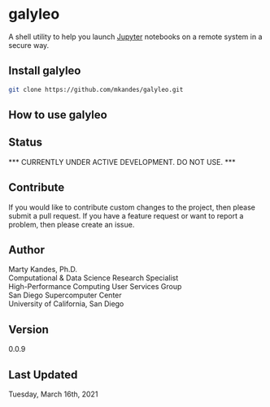 # galyleo

A shell utility to help you launch [Jupyter](https://jupyter.org) 
notebooks on a remote system in a secure way. 

## Install galyleo 

```bash
git clone https://github.com/mkandes/galyleo.git
```

## How to use galyleo

<INSERT USAGE DESCRIPTION HERE>

## Status

*** CURRENTLY UNDER ACTIVE DEVELOPMENT. DO NOT USE. ***

## Contribute

If you would like to contribute custom changes to the project, then 
please submit a pull request. If you have a feature request or want to 
report a problem, then please create an issue.

## Author

Marty Kandes, Ph.D.  
Computational & Data Science Research Specialist  
High-Performance Computing User Services Group  
San Diego Supercomputer Center  
University of California, San Diego  

## Version

0.0.9

## Last Updated

Tuesday, March 16th, 2021
